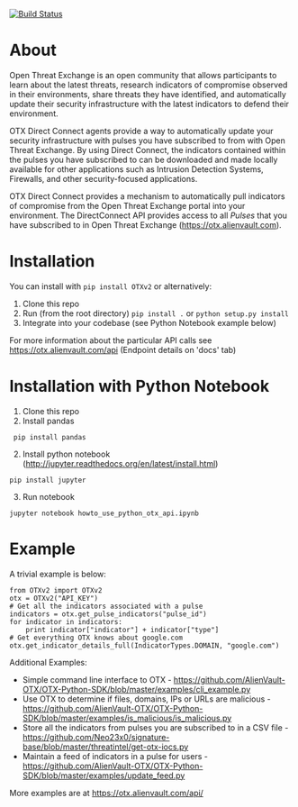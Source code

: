 [![Build Status](https://travis-ci.org/AlienVault-Labs/OTX-Python-SDK.svg)](https://travis-ci.org/AlienVault-Labs/OTX-Python-SDK)
# About
Open Threat Exchange is an open community that allows participants to learn about the latest threats, research indicators of compromise observed in their environments, share threats they have identified, and automatically update their security infrastructure with the latest indicators to defend their environment.

OTX Direct Connect agents provide a way to automatically update your security infrastructure with pulses you have subscribed to from with Open Threat Exchange. By using Direct Connect, the indicators contained within the pulses you have subscribed to can be downloaded and made locally available for other applications such as Intrusion Detection Systems, Firewalls, and other security-focused applications.

OTX Direct Connect provides a mechanism to automatically pull indicators of compromise from the Open Threat Exchange portal into your environment.  The DirectConnect API provides access to all _Pulses_ that you have subscribed to in Open Threat Exchange (https://otx.alienvault.com).

# Installation
You can install with ``` pip install OTXv2 ``` or alternatively:

1. Clone this repo
2. Run (from the root directory)   ``` pip install . ```   or ``` python setup.py install ```
3. Integrate into your codebase (see Python Notebook example below)

For more information about the particular API calls see  https://otx.alienvault.com/api (Endpoint details on 'docs' tab)

# Installation with Python Notebook
1. Clone this repo
2. Install pandas 

``` pip install pandas```

2. Install python notebook (http://jupyter.readthedocs.org/en/latest/install.html) 

``` pip install jupyter ```

3. Run notebook

```jupyter notebook howto_use_python_otx_api.ipynb```
 
# Example

A trivial example is below:
```
from OTXv2 import OTXv2
otx = OTXv2("API_KEY")
# Get all the indicators associated with a pulse
indicators = otx.get_pulse_indicators("pulse_id")
for indicator in indicators:
    print indicator["indicator"] + indicator["type"]
# Get everything OTX knows about google.com
otx.get_indicator_details_full(IndicatorTypes.DOMAIN, "google.com")
```

Additional Examples:
- Simple command line interface to OTX - https://github.com/AlienVault-OTX/OTX-Python-SDK/blob/master/examples/cli_example.py
- Use OTX to determine if files, domains, IPs or URLs are malicious - https://github.com/AlienVault-OTX/OTX-Python-SDK/blob/master/examples/is_malicious/is_malicious.py
- Store all the indicators from pulses you are subscribed to in a CSV file - https://github.com/Neo23x0/signature-base/blob/master/threatintel/get-otx-iocs.py
- Maintain a feed of indicators in a pulse for users - https://github.com/AlienVault-OTX/OTX-Python-SDK/blob/master/examples/update_feed.py

More examples are at https://otx.alienvault.com/api/